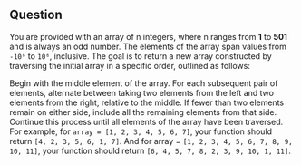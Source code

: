 ## Question

You are provided with an array of n integers, where n ranges from **1** to **501** and is always an odd number. The elements of the array span values from `-10⁶` to `10⁶`, inclusive. The goal is to return a new array constructed by traversing the initial array in a specific order, outlined as follows:

Begin with the middle element of the array.
For each subsequent pair of elements, alternate between taking two elements from the left and two elements from the right, relative to the middle.
If fewer than two elements remain on either side, include all the remaining elements from that side.
Continue this process until all elements of the array have been traversed.
For example, for `array = [1, 2, 3, 4, 5, 6, 7]`, your function should return `[4, 2, 3, 5, 6, 1, 7]`. And for array = `[1, 2, 3, 4, 5, 6, 7, 8, 9, 10, 11]`, your function should return `[6, 4, 5, 7, 8, 2, 3, 9, 10, 1, 11]`.

